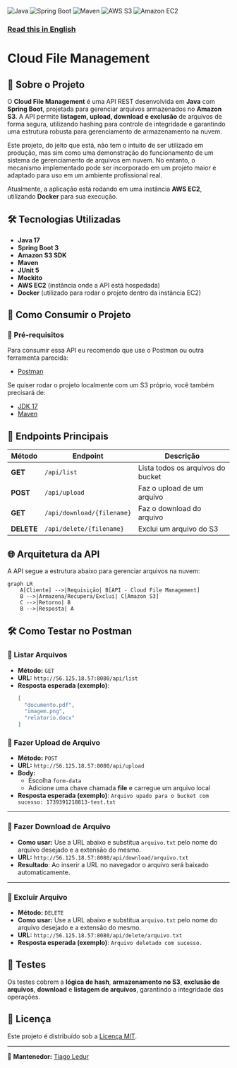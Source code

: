 ![Java](https://img.shields.io/badge/Java-17-orange?logo=java&logoColor=white)
![Spring Boot](https://img.shields.io/badge/Spring%20Boot-green?logo=springboot&logoColor=white)
![Maven](https://img.shields.io/badge/Maven-C71A36?logo=apachemaven&logoColor=white)
![AWS S3](https://img.shields.io/badge/AWS%20S3-Storage-orange?logo=amazons3&logoColor=white)
![Amazon EC2](https://img.shields.io/badge/Amazon%20EC2-Cloud-orange?logo=amazonaws&logoColor=white)

### [Read this in English](README-en.md)

# Cloud File Management

## 📌 Sobre o Projeto

O **Cloud File Management** é uma API REST desenvolvida em **Java** com **Spring Boot**, projetada para gerenciar arquivos armazenados no **Amazon S3**. A API permite **listagem, upload, download e exclusão** de arquivos de forma segura, utilizando hashing para controle de integridade e garantindo uma estrutura robusta para gerenciamento de armazenamento na nuvem. 

Este projeto, do jeito que está, não tem o intuito de ser utilizado em produção, mas sim como uma demonstração do funcionamento de um sistema de gerenciamento de arquivos em nuvem. No entanto, o mecanismo implementado pode ser incorporado em um projeto maior e adaptado para uso em um ambiente profissional real.

Atualmente, a aplicação está rodando em uma instância **AWS EC2**, utilizando **Docker** para sua execução.

## 🛠️ Tecnologias Utilizadas

- **Java 17**
- **Spring Boot 3**
- **Amazon S3 SDK**
- **Maven**
- **JUnit 5**
- **Mockito**
-  **AWS EC2** (instância onde a API está hospedada)
- **Docker** (utilizado para rodar o projeto dentro da instância EC2)

## 🚀 Como Consumir o Projeto

### 🔧 Pré-requisitos  

Para consumir essa API eu recomendo que use o Postman ou outra ferramenta parecida:  

- [Postman](https://www.postman.com/download)  

Se quiser rodar o projeto localmente com um S3 próprio, você também precisará de:  

- [JDK 17](https://www.oracle.com/java/technologies/javase/jdk17-archive-downloads.html)  
- [Maven](https://maven.apache.org/)

## 📌 Endpoints Principais

| Método  | Endpoint          | Descrição                     |
|---------|------------------|------------------------------|
| **GET**  | `/api/list`     | Lista todos os arquivos do bucket |
| **POST** | `/api/upload`   | Faz o upload de um arquivo |
| **GET**  | `/api/download/{filename}` | Faz o download do arquivo |
| **DELETE** | `/api/delete/{filename}` | Exclui um arquivo do S3 |

## 🌐 Arquitetura da API

A API segue a estrutura abaixo para gerenciar arquivos na nuvem:

```mermaid
graph LR
    A[Cliente] -->|Requisição| B[API - Cloud File Management]
    B -->|Armazena/Recupera/Exclui| C[Amazon S3]
    C -->|Retorno| B
    B -->|Resposta| A
```

## 🛠️ Como Testar no Postman

### 🔹 Listar Arquivos
- **Método:** `GET`
- **URL:** `http://56.125.18.57:8080/api/list`
- **Resposta esperada (exemplo)**:
  ```json
  [
    "documento.pdf",
    "imagem.png",
    "relatorio.docx"
  ]
### 🔹 Fazer Upload de Arquivo
- **Método:** `POST`
- **URL:** `http://56.125.18.57:8080/api/upload`
- **Body:**
	-   Escolha `form-data`
	-   Adicione uma chave chamada **file** e carregue um arquivo local
- **Resposta esperada (exemplo)**:
  ``
Arquivo upado para o bucket com sucesso: 1739391218813-test.txt
``
---
### 🔹 Fazer Download de Arquivo
-  **Como usar:** Use a URL abaixo e substitua `arquivo.txt` pelo nome do arquivo desejado e a extensão do mesmo.
- **URL:** `http://56.125.18.57:8080/api/download/arquivo.txt`
- **Resultado**: Ao inserir a URL no navegador o arquivo será baixado automaticamente.
---
### 🔹 Excluir Arquivo
- **Método:** `DELETE`
-  **Como usar:** Use a URL abaixo e substitua `arquivo.txt` pelo nome do arquivo desejado e a extensão do mesmo.
- **URL:** `http://56.125.18.57:8080/api/delete/arquivo.txt`
- **Resposta esperada (exemplo)**:
  ``
Arquivo deletado com sucesso.
``

## 🧪 Testes  
Os testes cobrem a **lógica de hash**, **armazenamento no S3**,  **exclusão de arquivos**, **download** e **listagem de arquivos**, garantindo a integridade das operações.  

## 📜 Licença

Este projeto é distribuído sob a [Licença MIT](https://opensource.org/licenses/MIT).

---
📌 **Mantenedor:** [Tiago Ledur](https://github.com/TiagoLedur)

